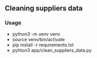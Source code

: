 ## Cleaning suppliers data

### Usage

- python3 -m venv venv
- source venv/bin/activate
- pip install -r requirements.txt
- pyhton3 app/clean_suppliers_data.py
